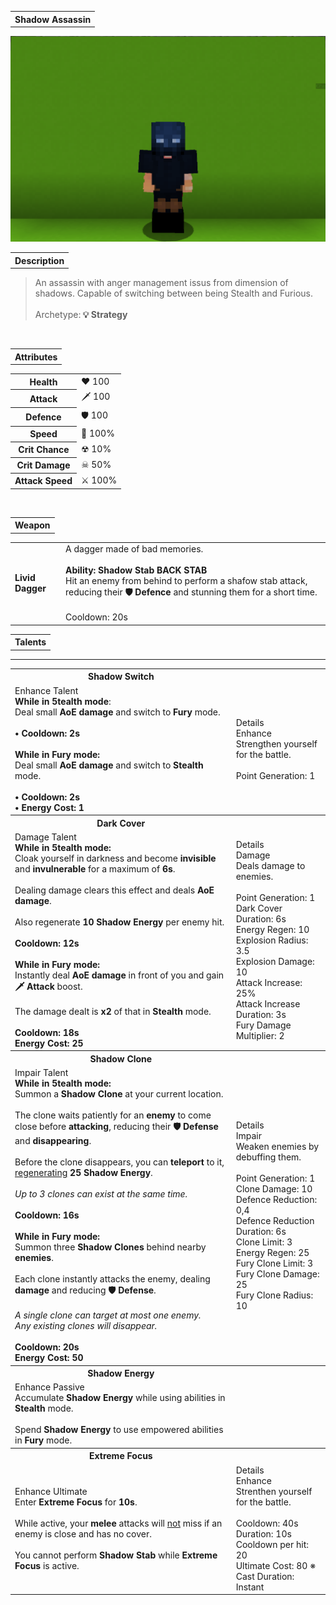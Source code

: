 <table>
    <tr>
        <th>Shadow Assassin</th>
    </tr>
</table>

![ShadowAssassin Selfie](ShadowAssassin.png)

<table>
    <tr>
        <th>Description</th>
    </tr>
</table>

>An assassin with anger management issus from dimension of shadows. Capable of switching between being Stealth and Furious.
<br><br>Archetype:<b> 💡 Strategy</b>


<br>
<table>
    <tr>
        <th>Attributes</th>
    </tr>
</table>
<table>
    <tr>
        <th>Health</th>
        <td>♥ 100</td>
    </tr>
        <th>Attack</th>
        <td>🗡 100</td>
    <tr>
        <th>Defence</th>
        <td>🛡 100</td>
    </tr>
    <tr>
        <th>Speed</th>
        <td>🌊 100%</td>
    </tr>
    <tr>
        <th>Crit Chance</th>
        <td>☢ 10%</td>
    </tr>
    <tr>
        <th>Crit Damage</th>
        <td>☠ 50%</td>
    </tr>
    <tr>
        <th>Attack Speed</th>
        <td>⚔ 100%</td>
    </tr>
</table>
<br>

<table>
    <tr>
        <th>Weapon</th>
    </tr>
</table>
<table>
    <tr>
        <td><b>Livid Dagger</b></td>
        <td>
            A dagger made of bad memories.
            <br><br><b>Ability: Shadow Stab BACK STAB</b>
            <br>Hit an enemy from behind to perform a shafow stab attack, reducing their <b>🛡 Defence</b> and stunning them for a short time.
            <br><br>Cooldown: 20s
        </td>
    </tr>
</table>

<table>
    <tr>
        <th>Talents</th>
    </tr>
</table>

---
<table>
    <tr>
        <th>Shadow Switch</th>
        <th></th>
    </tr>
    <tr>
        <td>
            Enhance Talent
            <br><b>While in 5tealth mode</b>:
            <br>Deal small <b>AoE damage</b> and switch to <b>Fury</b> mode.
            <br><br><b>• Cooldown: 2s</b>
            <br><br><b>While in Fury mode:</b>
            <br>Deal small <b>AoE damage</b> and switch to <b>Stealth</b> mode.
            <br><br><b>• Cooldown: 2s
            <br>• Energy Cost: 1</b>
        </td>
      <td>
          Details
          <br>Enhance
          <br>Strengthen yourself for the battle.
          <br><br>Point Generation: 1
      </td>
    </tr>
    <tr>
        <th>Dark Cover</th>
        <th></th>
    </tr>
    <tr>
        <td>
            Damage Talent
            <br><b>While in 5tealth mode:</b>
            <br>Cloak yourself in darkness and become <b>invisible</b> and <b>invulnerable</b> for a maximum of <b>6s</b>.
            <br><br>Dealing damage clears this effect and deals <b>AoE damage</b>.
            <br><br>Also regenerate <b>10 Shadow Energy</b> per enemy hit.
            <br><br><b>Cooldown: 12s</b>
            <br><br><b>While in Fury mode:</b>
            <br>Instantly deal <b>AoE damage</b> in front of you and gain <b>🗡 Attack</b> boost.
            <br><br>The damage dealt is <b>x2</b> of that in <b>Stealth</b> mode.
            <br><br><b>Cooldown: 18s
            <br>Energy Cost: 25</b>
        </td>
        <td>
            Details
            <br>Damage
            <br>Deals damage to enemies.
            <br><br>Point Generation: 1
            <br>Dark Cover Duration: 6s
            <br>Energy Regen: 10
            <br>Explosion Radius: 3.5
            <br>Explosion Damage: 10
            <br>Attack Increase: 25%
            <br>Attack Increase Duration: 3s
            <br>Fury Damage Multiplier: 2
        </td>
    </tr>
    <tr>
        <th>Shadow Clone</th>
        <th></th>
    </tr>
    <tr>
        <td>
            Impair Talent
            <br><b>While in 5tealth mode:</b>
            <br>Summon a <b>Shadow Clone</b> at your current location.
            <br><br>The clone waits patiently for an <b>enemy</b> to come close before <b>attacking</b>, reducing their <b>🛡 Defense</b> and <b>disappearing</b>.
            <br><br>Before the clone disappears, you can
            <b>teleport</b> to it, <u>regenerating</u> <b>25 Shadow Energy</b>.
            <br><br><i>Up to 3 clones can exist at the same time.</i>
            <br><br><b>Cooldown: 16s
            <br><br>While in Fury mode:</b>
            <br>Summon three <b>Shadow Clones</b> behind nearby <b>enemies</b>.
            <br><br>Each clone instantly attacks the enemy, dealing <b>damage</b> and reducing <b>🛡 Defense</b>.
            <br><br><i>A single clone can target at most one enemy.
            <br>Any existing clones will disappear.</i>
            <br><br><b>Cooldown: 20s
            <br>Energy Cost: 50</b>
        </td>
        <td>
            Details
            <br>Impair
            <br>Weaken enemies by debuffing them.
            <br><br>Point Generation: 1
            <br>Clone Damage: 10
            <br>Defence Reduction: 0,4
            <br>Defence Reduction Duration: 6s
            <br>Clone Limit: 3
            <br>Energy Regen: 25
            <br>Fury Clone Limit: 3
            <br>Fury Clone Damage: 25
            <br>Fury Clone Radius: 10
        </td>
    </tr>
    <tr>
        <th>Shadow Energy</th>
        <th></th>
    </tr>
    <tr>
        <td>
            Enhance Passive
            <br>Accumulate <b>Shadow Energy</b> while using abilities in <b>Stealth</b> mode.
            <br><br>Spend <b>Shadow Energy</b> to use empowered abilities in <b>Fury</b> mode.
        </td>
        <td></td>
    </tr>
    <tr>
        <th>Extreme Focus</th>
        <th></th>
    </tr>
    <tr>
        <td>
            Enhance Ultimate
            <br>Enter <b>Extreme Focus</b> for <b>10s</b>.
            <br><br>While active, your <b>melee</b> attacks will <u>not</u> miss if an enemy is close and has no cover.
            <br><br>You cannot perform <b>Shadow Stab</b> while <b>Extreme Focus</b> is active.
        </td>
        <td>
            Details
            <br>Enhance
            <br>Strenthen yourself for the battle.
            <br><br>Cooldown: 40s
            <br>Duration: 10s
            <br>Cooldown per hit: 20
            <br>Ultimate Cost: 80 ※
            <br>Cast Duration: Instant
        </td>
    </tr>
</table>